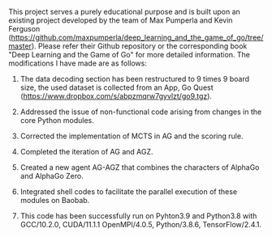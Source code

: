 This project serves a purely educational purpose and is built upon an existing project developed by the team of Max Pumperla and Kevin Ferguson (https://github.com/maxpumperla/deep_learning_and_the_game_of_go/tree/master). Please refer their Github repository or the corresponding book "Deep Learning and the Game of Go" for more detailed information. The modifications I have made are as follows:

1. The data decoding section has been restructured to 9 times 9 board size, the used dataset is collected from an App, Go Quest (https://www.dropbox.com/s/abpzmqrw7gyvlzt/go9.tgz).

2. Addressed the issue of non-functional code arising from changes in the core Python modules.

3. Corrected the implementation of MCTS in AG and the scoring rule.

4. Completed the iteration of AG and AGZ.

5. Created a new agent AG-AGZ that combines the characters of AlphaGo and AlphaGo Zero.

6. Integrated shell codes to facilitate the parallel execution of these modules on Baobab.

7. This code has been successfully run on Pyhton3.9 and Python3.8 with GCC/10.2.0, CUDA/11.1.1 OpenMPI/4.0.5, Python/3.8.6, TensorFlow/2.4.1.
